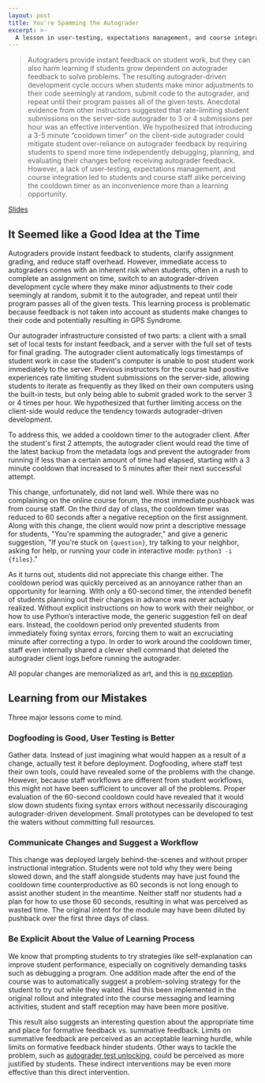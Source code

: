 ```yaml
---
layout: post
title: You're Spamming the Autograder
excerpt: >-
  A lesson in user-testing, expectations management, and course integration.
---
```


> Autograders provide instant feedback on student work, but they can also harm
> learning if students grow dependent on autograder feedback to solve problems.
> The resulting autograder-driven development cycle occurs when students make
> minor adjustments to their code seemingly at random, submit code to the
> autograder, and repeat until their program passes all of the given tests.
> Anecdotal evidence from other instructors suggested that rate-limiting
> student submissions on the server-side autograder to 3 or 4 submissions per
> hour was an effective intervention. We hypothesized that introducing a 3-5
> minute “cooldown timer” on the client-side autograder could mitigate student
> over-reliance on autograder feedback by requiring students to spend more time
> independently debugging, planning, and evaluating their changes before
> receiving autograder feedback. However, a lack of user-testing, expectations
> management, and course integration led to students and course staff alike
> perceiving the cooldown timer as an inconvenience more than a learning
> opportunity.

[Slides](https://docs.google.com/presentation/d/1WO7fxvEAZnfCv8oqTrbHjm5_a0uAkv4u8sw9bQ_mSqM/edit?usp=sharing)

## It Seemed like a Good Idea at the Time

Autograders provide instant feedback to students, clarify assignment grading,
and reduce staff overhead. However, immediate access to autograders comes with
an inherent risk when students, often in a rush to complete an assignment on
time, switch to an autograder-driven development cycle where they make minor
adjustments to their code seemingly at random, submit it to the autograder, and
repeat until their program passes all of the given tests. This learning process
is problematic because feedback is not taken into account as students make
changes to their code and potentially resulting in GPS Syndrome.

Our autograder infrastructure consisted of two parts: a client with a small set
of local tests for instant feedback, and a server with the full set of tests
for final grading. The autograder client automatically logs timestamps of
student work in case the student's computer is unable to post student work
immediately to the server. Previous instructors for the course had positive
experiences rate limiting student submissions on the server-side, allowing
students to iterate as frequently as they liked on their own computers using
the built-in tests, but only being able to submit graded work to the server 3
or 4 times per hour. We hypothesized that further limiting access on the
client-side would reduce the tendency towards autograder-driven development.

To address this, we added a cooldown timer to the autograder client. After the
student's first 2 attempts, the autograder client would read the time of the
latest backup from the metadata logs and prevent the autograder from running if
less than a certain amount of time had elapsed, starting with a 3 minute
cooldown that increased to 5 minutes after their next successful attempt.

This change, unfortunately, did not land well. While there was no complaining
on the online course forum, the most immediate pushback was from course staff. On
the third day of class, the cooldown timer was reduced to 60 seconds after a
negative reception on the first assignment. Along with this change, the client
would now print a descriptive message for students, "You're spamming the
autograder," and give a generic suggestion, "If you're stuck on `{question}`,
try talking to your neighbor, asking for help, or running your code in
interactive mode: `python3 -i {files}`."

As it turns out, students did not appreciate this change either. The cooldown
period was quickly perceived as an annoyance rather than an opportunity for
learning. WIth only a 60-second timer, the intended benefit of students
planning out their changes in advance was never actually realized. Without
explicit instructions on how to work with their neighbor, or how to use
Python’s interactive mode, the generic suggestion fell on deaf ears. Instead,
the cooldown period only prevented students from immediately fixing syntax
errors, forcing them to wait an excruciating minute after correcting a typo. In
order to work around the cooldown timer, staff even internally shared a clever
shell command that deleted the autograder client logs before running the
autograder.

All popular changes are memorialized as art, and this is [no exception][].

[no exception]: https://inst.eecs.berkeley.edu/~cs61a/su17/proj/scheme_gallery/#you-re-spamming-the-autograder

## Learning from our Mistakes

Three major lessons come to mind.

### Dogfooding is Good, User Testing is Better

Gather data. Instead of just imagining what would happen as a result of a
change, actually test it before deployment. Dogfooding, where staff test their
own tools, could have revealed some of the problems with the change. However,
because staff workflows are different from student workflows, this might not
have been sufficient to uncover all of the problems. Proper evaluation of the
60-second cooldown could have revealed that it would slow down students fixing
syntax errors without necessarily discouraging autograder-driven development.
Small prototypes can be developed to test the waters without committing full
resources.

### Communicate Changes and Suggest a Workflow

This change was deployed largely behind-the-scenes and without proper
instructional integration. Students were not told why they were being slowed
down, and the staff alongside students may have just found the cooldown time
counterproductive as 60 seconds is not long enough to assist another student in
the meantime. Neither staff nor students had a plan for how to use those 60
seconds, resulting in what was perceived as wasted time. The original intent
for the module may have been diluted by pushback over the first three days of
class.

### Be Explicit About the Value of Learning Process

We know that prompting students to try strategies like self-explanation can
improve student performance, especially on cognitively demanding tasks such as
debugging a program. One addition made after the end of the course was to
automatically suggest a problem-solving strategy for the student to try out
while they waited. Had this been implemented in the original rollout and
integrated into the course messaging and learning activities, student and staff
reception may have been more positive.

This result also suggests an interesting question about the appropriate time
and place for formative feedback vs. summative feedback. Limits on summative
feedback are perceived as an acceptable learning hurdle, while limits on
formative feedback hinder students. Other ways to tackle the problem, such as
[autograder test unlocking][], could be perceived as more justified by
students. These indirect interventions may be even more effective than this
direct intervention.

[autograder test unlocking]: https://youtu.be/polTBnMXGQI?t=2120
